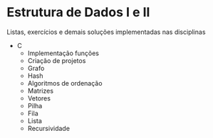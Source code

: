 # Estrutura de Dados I e II
Listas, exercícios e demais soluções implementadas nas disciplinas

* C
	- Implementação funções
	- Criação de projetos
	- Grafo
	- Hash
	- Algoritmos de ordenação
	- Matrizes
	- Vetores
	- Pilha
	- Fila
	- Lista
 	- Recursividade
	

